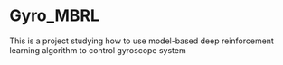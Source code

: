 # Gyro_MBRL
 This is a project studying how to use model-based deep reinforcement learning algorithm to control gyroscope system
